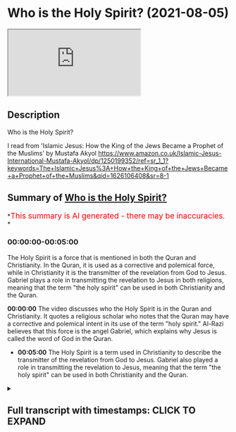 # Who is the Holy Spirit? (2021-08-05)

<iframe loading='lazy' allow='autoplay' src='https://www.youtube.com/embed/VGd59ASK_VM'></iframe>

## Description

Who is the Holy Spirit?

I read from 'Islamic Jesus: How the King of the Jews Became a Prophet of the Muslims' by Mustafa Akyol <https://www.amazon.co.uk/Islamic-Jesus-International-Mustafa-Akyol/dp/1250199352/ref=sr_1_1?keywords=The+Islamic+Jesus%3A+How+the+King+of+the+Jews+Became+a+Prophet+of+the+Muslims&qid=1626106408&sr=8-1>

## Summary of [Who is the Holy Spirit?](https://www.youtube.com/watch?v=VGd59ASK_VM)

*<span style="color:red; font-size:125%">This summary is AI generated - there may be inaccuracies</span>. *

### <a onclick="modifyYTiframeseektime('0')">00:00:00-00:05:00</a>

The Holy Spirit is a force that is mentioned in both the Quran and Christianity. In the Quran, it is used as a corrective and polemical force, while in Christianity it is the transmitter of the revelation from God to Jesus. Gabriel plays a role in transmitting the revelation to Jesus in both religions, meaning that the term "the holy spirit" can be used in both Christianity and the Quran.

**<a onclick="modifyYTiframeseektime('0')">00:00:00</a>** The video discusses who the Holy Spirit is in the Quran and Christianity. It quotes a religious scholar who notes that the Quran may have a corrective and polemical intent in its use of the term "holy spirit." Al-Razi believes that this force is the angel Gabriel, which explains why Jesus is called the word of God in the Quran.

* **<a onclick="modifyYTiframeseektime('300')">00:05:00</a>** The Holy Spirit is a term used in Christianity to describe the transmitter of the revelation from God to Jesus. Gabriel also played a role in transmitting the revelation to Jesus, meaning that the term "the holy spirit" can be used in both Christianity and the Quran.

<details><summary><h2>Full transcript with timestamps: CLICK TO EXPAND</h2></summary>

<a onclick="modifyYTiframeseektime('1')">0:00:01</a> i just wanted to do a very brief  
<a onclick="modifyYTiframeseektime('3')">0:00:03</a> video on the holy spirit who or what  
<a onclick="modifyYTiframeseektime('6')">0:00:06</a> is the holy spirit in the quran and in  
<a onclick="modifyYTiframeseektime('10')">0:00:10</a> christianity just to read a very brief  
<a onclick="modifyYTiframeseektime('13')">0:00:13</a> extract from the islamic jesus by  
<a onclick="modifyYTiframeseektime('15')">0:00:15</a> akio he says on page 169  
<a onclick="modifyYTiframeseektime('18')">0:00:18</a> section entitled the holy spirit  
<a onclick="modifyYTiframeseektime('21')">0:00:21</a> christians who read the quran  
<a onclick="modifyYTiframeseektime('23')">0:00:23</a> may be repeatedly surprised to come  
<a onclick="modifyYTiframeseektime('26')">0:00:26</a> across some  
<a onclick="modifyYTiframeseektime('27')">0:00:27</a> familiar terms that have powerful  
<a onclick="modifyYTiframeseektime('30')">0:00:30</a> meanings  
<a onclick="modifyYTiframeseektime('30')">0:00:30</a> in their own theology one of these is  
<a onclick="modifyYTiframeseektime('33')">0:00:33</a> word of god  
<a onclick="modifyYTiframeseektime('35')">0:00:35</a> another is holy spirit or rook  
<a onclick="modifyYTiframeseektime('38')">0:00:38</a> al-qudoos in its arabic original  
<a onclick="modifyYTiframeseektime('41')">0:00:41</a> the term is used four times in the quran  
<a onclick="modifyYTiframeseektime('45')">0:00:45</a> three of which  
<a onclick="modifyYTiframeseektime('46')">0:00:46</a> are in direct relation to jesus  
<a onclick="modifyYTiframeseektime('49')">0:00:49</a> in all these three instances we read  
<a onclick="modifyYTiframeseektime('52')">0:00:52</a> that god  
<a onclick="modifyYTiframeseektime('52')">0:00:52</a> strengthened jesus with the holy spirit  
<a onclick="modifyYTiframeseektime('55')">0:00:55</a> and in one passage  
<a onclick="modifyYTiframeseektime('57')">0:00:57</a> chapter 2 verse 87 in the quran reading  
<a onclick="modifyYTiframeseektime('60')">0:01:00</a> from the  
<a onclick="modifyYTiframeseektime('60')">0:01:00</a> haleem translation it says we gave jesus  
<a onclick="modifyYTiframeseektime('64')">0:01:04</a> son of mary clear signs and strengthened  
<a onclick="modifyYTiframeseektime('68')">0:01:08</a> him  
<a onclick="modifyYTiframeseektime('68')">0:01:08</a> with the holy spirit and in this  
<a onclick="modifyYTiframeseektime('71')">0:01:11</a> translation  
<a onclick="modifyYTiframeseektime('72')">0:01:12</a> which i've highlighted was holy spirit  
<a onclick="modifyYTiframeseektime('74')">0:01:14</a> have a lower cage  
<a onclick="modifyYTiframeseektime('75')">0:01:15</a> case h and a lower s for spirit so it's  
<a onclick="modifyYTiframeseektime('79')">0:01:19</a> not like  
<a onclick="modifyYTiframeseektime('80')">0:01:20</a> holy spirit with capital letters uh  
<a onclick="modifyYTiframeseektime('84')">0:01:24</a> in the fourth instance however in the  
<a onclick="modifyYTiframeseektime('86')">0:01:26</a> quran  
<a onclick="modifyYTiframeseektime('87')">0:01:27</a> holy spirit appears in the context not  
<a onclick="modifyYTiframeseektime('90')">0:01:30</a> of jesus  
<a onclick="modifyYTiframeseektime('91')">0:01:31</a> but of the prophet muhammad we hear him  
<a onclick="modifyYTiframeseektime('94')">0:01:34</a> saying apparently  
<a onclick="modifyYTiframeseektime('95')">0:01:35</a> in reference to the quran quote the holy  
<a onclick="modifyYTiframeseektime('98')">0:01:38</a> spirit  
<a onclick="modifyYTiframeseektime('99')">0:01:39</a> has brought it down from your lord  
<a onclick="modifyYTiframeseektime('102')">0:01:42</a> with truth that surah 16  
<a onclick="modifyYTiframeseektime('106')">0:01:46</a> 102. the holy spirit has brought it down  
<a onclick="modifyYTiframeseektime('109')">0:01:49</a> that's the quran  
<a onclick="modifyYTiframeseektime('110')">0:01:50</a> from your lord with truth so the holy  
<a onclick="modifyYTiframeseektime('114')">0:01:54</a> spirit  
<a onclick="modifyYTiframeseektime('115')">0:01:55</a> is an agent in the quran that both  
<a onclick="modifyYTiframeseektime('117')">0:01:57</a> strengthened jesus  
<a onclick="modifyYTiframeseektime('119')">0:01:59</a> and also brought down the quran hence  
<a onclick="modifyYTiframeseektime('122')">0:02:02</a> most  
<a onclick="modifyYTiframeseektime('123')">0:02:03</a> muslim commentators identify this force  
<a onclick="modifyYTiframeseektime('126')">0:02:06</a> as the  
<a onclick="modifyYTiframeseektime('126')">0:02:06</a> angel gabriel so this is who  
<a onclick="modifyYTiframeseektime('130')">0:02:10</a> the holy spirit is in the quran it's the  
<a onclick="modifyYTiframeseektime('132')">0:02:12</a> angel  
<a onclick="modifyYTiframeseektime('133')">0:02:13</a> the angel gabriel himself of course the  
<a onclick="modifyYTiframeseektime('136')">0:02:16</a> term has a completely different meaning  
<a onclick="modifyYTiframeseektime('139')">0:02:19</a> in christianity where the holy spirit is  
<a onclick="modifyYTiframeseektime('141')">0:02:21</a> conceived  
<a onclick="modifyYTiframeseektime('142')">0:02:22</a> as the third person of the trinity so  
<a onclick="modifyYTiframeseektime('144')">0:02:24</a> you get the god the father  
<a onclick="modifyYTiframeseektime('145')">0:02:25</a> god the son and god the holy spirit so  
<a onclick="modifyYTiframeseektime('148')">0:02:28</a> the holy spirit is just god basically in  
<a onclick="modifyYTiframeseektime('150')">0:02:30</a> one of his  
<a onclick="modifyYTiframeseektime('151')">0:02:31</a> persona naturally that is not what the  
<a onclick="modifyYTiframeseektime('154')">0:02:34</a> quran means in fact as  
<a onclick="modifyYTiframeseektime('156')">0:02:36</a> a scholar noted one might see a  
<a onclick="modifyYTiframeseektime('159')">0:02:39</a> corrective  
<a onclick="modifyYTiframeseektime('160')">0:02:40</a> even a polemical intent in the quran's  
<a onclick="modifyYTiframeseektime('164')">0:02:44</a> use  
<a onclick="modifyYTiframeseektime('164')">0:02:44</a> of this phrase now that quote  
<a onclick="modifyYTiframeseektime('168')">0:02:48</a> comes from the encyclopedia of the quran  
<a onclick="modifyYTiframeseektime('171')">0:02:51</a> and the author is sydney  
<a onclick="modifyYTiframeseektime('173')">0:02:53</a> h griffith who is a very distinguished  
<a onclick="modifyYTiframeseektime('175')">0:02:55</a> american  
<a onclick="modifyYTiframeseektime('176')">0:02:56</a> professor expert on various  
<a onclick="modifyYTiframeseektime('179')">0:02:59</a> early islamic history and chronic  
<a onclick="modifyYTiframeseektime('181')">0:03:01</a> interpretation  
<a onclick="modifyYTiframeseektime('182')">0:03:02</a> and that's in his article holy spirit  
<a onclick="modifyYTiframeseektime('185')">0:03:05</a> page  
<a onclick="modifyYTiframeseektime('185')">0:03:05</a> four four three i'm gonna be that again  
<a onclick="modifyYTiframeseektime('188')">0:03:08</a> that sentence because i think i i  
<a onclick="modifyYTiframeseektime('189')">0:03:09</a> personally find this  
<a onclick="modifyYTiframeseektime('191')">0:03:11</a> very convincing one might see  
<a onclick="modifyYTiframeseektime('194')">0:03:14</a> a corrective even a polemical intent  
<a onclick="modifyYTiframeseektime('198')">0:03:18</a> in the quran's use of the phrase so  
<a onclick="modifyYTiframeseektime('201')">0:03:21</a> like in many instances in my view the  
<a onclick="modifyYTiframeseektime('203')">0:03:23</a> quran is  
<a onclick="modifyYTiframeseektime('205')">0:03:25</a> correcting and polemicizing against  
<a onclick="modifyYTiframeseektime('208')">0:03:28</a> certain  
<a onclick="modifyYTiframeseektime('208')">0:03:28</a> christian theological terms for example  
<a onclick="modifyYTiframeseektime('211')">0:03:31</a> son of god  
<a onclick="modifyYTiframeseektime('212')">0:03:32</a> or jesus being divine and or jesus or  
<a onclick="modifyYTiframeseektime('214')">0:03:34</a> god having a son and so on it  
<a onclick="modifyYTiframeseektime('217')">0:03:37</a> it really is uh critiquing those views  
<a onclick="modifyYTiframeseektime('221')">0:03:41</a> so to continue this book yes there is a  
<a onclick="modifyYTiframeseektime('223')">0:03:43</a> holy spirit the polemic implies  
<a onclick="modifyYTiframeseektime('226')">0:03:46</a> but it is not a part of a triune god  
<a onclick="modifyYTiframeseektime('229')">0:03:49</a> it is only the angel gabriel  
<a onclick="modifyYTiframeseektime('232')">0:03:52</a> so the confusion that some christians  
<a onclick="modifyYTiframeseektime('234')">0:03:54</a> might feel and reading about the holy  
<a onclick="modifyYTiframeseektime('236')">0:03:56</a> spirit is clear here clarified  
<a onclick="modifyYTiframeseektime('238')">0:03:58</a> and indeed the context in the quran  
<a onclick="modifyYTiframeseektime('239')">0:03:59</a> overall makes it clear  
<a onclick="modifyYTiframeseektime('241')">0:04:01</a> what is being spoken of here an angel  
<a onclick="modifyYTiframeseektime('244')">0:04:04</a> yet what does the quran exactly mean  
<a onclick="modifyYTiframeseektime('247')">0:04:07</a> by emphasizing that the holy spirit  
<a onclick="modifyYTiframeseektime('250')">0:04:10</a> strengthened  
<a onclick="modifyYTiframeseektime('251')">0:04:11</a> jesus gabriel is believed to have  
<a onclick="modifyYTiframeseektime('254')">0:04:14</a> occasionally  
<a onclick="modifyYTiframeseektime('255')">0:04:15</a> had occasional encounters with the  
<a onclick="modifyYTiframeseektime('256')">0:04:16</a> prophet muhammad as well  
<a onclick="modifyYTiframeseektime('258')">0:04:18</a> to reveal to him verses of the quran  
<a onclick="modifyYTiframeseektime('262')">0:04:22</a> but the quran does not state that  
<a onclick="modifyYTiframeseektime('265')">0:04:25</a> gabriel  
<a onclick="modifyYTiframeseektime('265')">0:04:25</a> strengthened muhammad or any other  
<a onclick="modifyYTiframeseektime('268')">0:04:28</a> prophet  
<a onclick="modifyYTiframeseektime('270')">0:04:30</a> that is why al-razi who's a very famous  
<a onclick="modifyYTiframeseektime('273')">0:04:33</a> islamic writer and scholar from the  
<a onclick="modifyYTiframeseektime('276')">0:04:36</a> medieval period  
<a onclick="modifyYTiframeseektime('277')">0:04:37</a> he offered the possibility that quote  
<a onclick="modifyYTiframeseektime('280')">0:04:40</a> god  
<a onclick="modifyYTiframeseektime('280')">0:04:40</a> commanded gabriel to be with jesus in  
<a onclick="modifyYTiframeseektime('284')">0:04:44</a> all his circumstances god commanded  
<a onclick="modifyYTiframeseektime('286')">0:04:46</a> gabriel to be with jesus  
<a onclick="modifyYTiframeseektime('288')">0:04:48</a> in all his circumstances this can also  
<a onclick="modifyYTiframeseektime('292')">0:04:52</a> be a way of understanding how  
<a onclick="modifyYTiframeseektime('294')">0:04:54</a> jesus could be the word of god as he is  
<a onclick="modifyYTiframeseektime('297')">0:04:57</a> termed in the quran  
<a onclick="modifyYTiframeseektime('299')">0:04:59</a> in the sense of always speaking the  
<a onclick="modifyYTiframeseektime('302')">0:05:02</a> words of god  
<a onclick="modifyYTiframeseektime('303')">0:05:03</a> the transmitter of the revelation was  
<a onclick="modifyYTiframeseektime('306')">0:05:06</a> with him  
<a onclick="modifyYTiframeseektime('306')">0:05:06</a> all the time so jesus could be the word  
<a onclick="modifyYTiframeseektime('310')">0:05:10</a> of god  
<a onclick="modifyYTiframeseektime('310')">0:05:10</a> in the sense that he was always speaking  
<a onclick="modifyYTiframeseektime('312')">0:05:12</a> the words  
<a onclick="modifyYTiframeseektime('313')">0:05:13</a> of god the transmitter of revelation was  
<a onclick="modifyYTiframeseektime('316')">0:05:16</a> with him  
<a onclick="modifyYTiframeseektime('316')">0:05:16</a> gabriel all the time so  
<a onclick="modifyYTiframeseektime('320')">0:05:20</a> that's very brief um survey of the  
<a onclick="modifyYTiframeseektime('322')">0:05:22</a> question but i think it nicely sums up  
<a onclick="modifyYTiframeseektime('324')">0:05:24</a> the difference  
<a onclick="modifyYTiframeseektime('325')">0:05:25</a> of use of this very similar term in  
<a onclick="modifyYTiframeseektime('328')">0:05:28</a> christian theology  
<a onclick="modifyYTiframeseektime('329')">0:05:29</a> and in the quran i hope that was of some  
<a onclick="modifyYTiframeseektime('331')">0:05:31</a> use  
<a onclick="modifyYTiframeseektime('332')">0:05:32</a> until next time  

</details>
